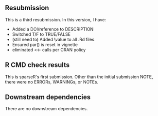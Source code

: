 ## Resubmission
This is a third resubmission. In this version, I have:

* Added a DOI/reference to DESCRIPTION
* Switched T/F to TRUE/FALSE
* (still need to) Added \value to all .Rd files
* Ensured par() is reset in vignette
* eliminated <<- calls per CRAN policy 

## R CMD check results
This is sparseR's first submission.
Other than the initial submission NOTE,
there were no ERRORs, WARNINGs, or NOTEs.

## Downstream dependencies

There are no downstream dependencies.
